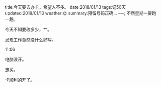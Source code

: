 title:今天要去办卡，希望人不多。
date:2018/01/13
tags:记50天
updated:2018/01/13
weather:🌞
summary:预留号码正确...
---;
不然星期一要跑一趟。

今天不知要改多少，艹。

发现工作竟然没什么好写。

11:06

电脑没开。

想买。

卡顺利的开了。
